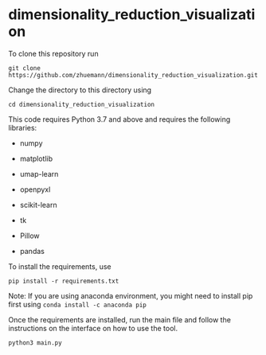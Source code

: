# dimensionality_reduction_visualization

To clone this repository run

`git clone https://github.com/zhuemann/dimensionality_reduction_visualization.git`

Change the directory to this directory using 

`cd dimensionality_reduction_visualization`

This code requires Python 3.7 and above and requires the following libraries:

- numpy

- matplotlib

- umap-learn

- openpyxl

- scikit-learn

- tk

- Pillow

- pandas

To install the requirements, use

`pip install -r requirements.txt`

Note: If you are using anaconda environment, you might need to install pip first using `conda install -c anaconda pip`

Once the requirements are installed, run the main file and follow the instructions on the interface on how to use the tool.

`python3 main.py`
